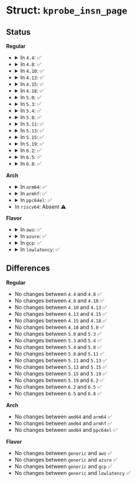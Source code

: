 # Struct: <code>kprobe_insn_page</code>

## Status
<b>Regular</b>
<ul>
<li>
<details>
<summary>In <code>4.4</code>: ✅</summary>

```c
struct kprobe_insn_page {
    struct list_head list;
    kprobe_opcode_t *insns;
    struct kprobe_insn_cache *cache;
    int nused;
    int ngarbage;
    char slot_used[0];
};
```
</details>
</li>
<li>
<details>
<summary>In <code>4.8</code>: ✅</summary>

```c
struct kprobe_insn_page {
    struct list_head list;
    kprobe_opcode_t *insns;
    struct kprobe_insn_cache *cache;
    int nused;
    int ngarbage;
    char slot_used[0];
};
```
</details>
</li>
<li>
<details>
<summary>In <code>4.10</code>: ✅</summary>

```c
struct kprobe_insn_page {
    struct list_head list;
    kprobe_opcode_t *insns;
    struct kprobe_insn_cache *cache;
    int nused;
    int ngarbage;
    char slot_used[0];
};
```
</details>
</li>
<li>
<details>
<summary>In <code>4.13</code>: ✅</summary>

```c
struct kprobe_insn_page {
    struct list_head list;
    kprobe_opcode_t *insns;
    struct kprobe_insn_cache *cache;
    int nused;
    int ngarbage;
    char slot_used[0];
};
```
</details>
</li>
<li>
<details>
<summary>In <code>4.15</code>: ✅</summary>

```c
struct kprobe_insn_page {
    struct list_head list;
    kprobe_opcode_t *insns;
    struct kprobe_insn_cache *cache;
    int nused;
    int ngarbage;
    char slot_used[0];
};
```
</details>
</li>
<li>
<details>
<summary>In <code>4.18</code>: ✅</summary>

```c
struct kprobe_insn_page {
    struct list_head list;
    kprobe_opcode_t *insns;
    struct kprobe_insn_cache *cache;
    int nused;
    int ngarbage;
    char slot_used[0];
};
```
</details>
</li>
<li>
<details>
<summary>In <code>5.0</code>: ✅</summary>

```c
struct kprobe_insn_page {
    struct list_head list;
    kprobe_opcode_t *insns;
    struct kprobe_insn_cache *cache;
    int nused;
    int ngarbage;
    char slot_used[0];
};
```
</details>
</li>
<li>
<details>
<summary>In <code>5.3</code>: ✅</summary>

```c
struct kprobe_insn_page {
    struct list_head list;
    kprobe_opcode_t *insns;
    struct kprobe_insn_cache *cache;
    int nused;
    int ngarbage;
    char slot_used[0];
};
```
</details>
</li>
<li>
<details>
<summary>In <code>5.4</code>: ✅</summary>

```c
struct kprobe_insn_page {
    struct list_head list;
    kprobe_opcode_t *insns;
    struct kprobe_insn_cache *cache;
    int nused;
    int ngarbage;
    char slot_used[0];
};
```
</details>
</li>
<li>
<details>
<summary>In <code>5.8</code>: ✅</summary>

```c
struct kprobe_insn_page {
    struct list_head list;
    kprobe_opcode_t *insns;
    struct kprobe_insn_cache *cache;
    int nused;
    int ngarbage;
    char slot_used[0];
};
```
</details>
</li>
<li>
<details>
<summary>In <code>5.11</code>: ✅</summary>

```c
struct kprobe_insn_page {
    struct list_head list;
    kprobe_opcode_t *insns;
    struct kprobe_insn_cache *cache;
    int nused;
    int ngarbage;
    char slot_used[0];
};
```
</details>
</li>
<li>
<details>
<summary>In <code>5.13</code>: ✅</summary>

```c
struct kprobe_insn_page {
    struct list_head list;
    kprobe_opcode_t *insns;
    struct kprobe_insn_cache *cache;
    int nused;
    int ngarbage;
    char slot_used[0];
};
```
</details>
</li>
<li>
<details>
<summary>In <code>5.15</code>: ✅</summary>

```c
struct kprobe_insn_page {
    struct list_head list;
    kprobe_opcode_t *insns;
    struct kprobe_insn_cache *cache;
    int nused;
    int ngarbage;
    char slot_used[0];
};
```
</details>
</li>
<li>
<details>
<summary>In <code>5.19</code>: ✅</summary>

```c
struct kprobe_insn_page {
    struct list_head list;
    kprobe_opcode_t *insns;
    struct kprobe_insn_cache *cache;
    int nused;
    int ngarbage;
    char slot_used[0];
};
```
</details>
</li>
<li>
<details>
<summary>In <code>6.2</code>: ✅</summary>

```c
struct kprobe_insn_page {
    struct list_head list;
    kprobe_opcode_t *insns;
    struct kprobe_insn_cache *cache;
    int nused;
    int ngarbage;
    char slot_used[0];
};
```
</details>
</li>
<li>
<details>
<summary>In <code>6.5</code>: ✅</summary>

```c
struct kprobe_insn_page {
    struct list_head list;
    kprobe_opcode_t *insns;
    struct kprobe_insn_cache *cache;
    int nused;
    int ngarbage;
    char slot_used[0];
};
```
</details>
</li>
<li>
<details>
<summary>In <code>6.8</code>: ✅</summary>

```c
struct kprobe_insn_page {
    struct list_head list;
    kprobe_opcode_t *insns;
    struct kprobe_insn_cache *cache;
    int nused;
    int ngarbage;
    char slot_used[0];
};
```
</details>
</li>
</ul>
<b>Arch</b>
<ul>
<li>
<details>
<summary>In <code>arm64</code>: ✅</summary>

```c
struct kprobe_insn_page {
    struct list_head list;
    kprobe_opcode_t *insns;
    struct kprobe_insn_cache *cache;
    int nused;
    int ngarbage;
    char slot_used[0];
};
```
</details>
</li>
<li>
<details>
<summary>In <code>armhf</code>: ✅</summary>

```c
struct kprobe_insn_page {
    struct list_head list;
    kprobe_opcode_t *insns;
    struct kprobe_insn_cache *cache;
    int nused;
    int ngarbage;
    char slot_used[0];
};
```
</details>
</li>
<li>
<details>
<summary>In <code>ppc64el</code>: ✅</summary>

```c
struct kprobe_insn_page {
    struct list_head list;
    kprobe_opcode_t *insns;
    struct kprobe_insn_cache *cache;
    int nused;
    int ngarbage;
    char slot_used[0];
};
```
</details>
</li>
<li>
In <code>riscv64</code>: Absent ⚠️
</li>
</ul>
<b>Flavor</b>
<ul>
<li>
<details>
<summary>In <code>aws</code>: ✅</summary>

```c
struct kprobe_insn_page {
    struct list_head list;
    kprobe_opcode_t *insns;
    struct kprobe_insn_cache *cache;
    int nused;
    int ngarbage;
    char slot_used[0];
};
```
</details>
</li>
<li>
<details>
<summary>In <code>azure</code>: ✅</summary>

```c
struct kprobe_insn_page {
    struct list_head list;
    kprobe_opcode_t *insns;
    struct kprobe_insn_cache *cache;
    int nused;
    int ngarbage;
    char slot_used[0];
};
```
</details>
</li>
<li>
<details>
<summary>In <code>gcp</code>: ✅</summary>

```c
struct kprobe_insn_page {
    struct list_head list;
    kprobe_opcode_t *insns;
    struct kprobe_insn_cache *cache;
    int nused;
    int ngarbage;
    char slot_used[0];
};
```
</details>
</li>
<li>
<details>
<summary>In <code>lowlatency</code>: ✅</summary>

```c
struct kprobe_insn_page {
    struct list_head list;
    kprobe_opcode_t *insns;
    struct kprobe_insn_cache *cache;
    int nused;
    int ngarbage;
    char slot_used[0];
};
```
</details>
</li>
</ul>

## Differences
<b>Regular</b>
<ul>
<li>
No changes between <code>4.4</code> and <code>4.8</code> ✅
</li>
<li>
No changes between <code>4.8</code> and <code>4.10</code> ✅
</li>
<li>
No changes between <code>4.10</code> and <code>4.13</code> ✅
</li>
<li>
No changes between <code>4.13</code> and <code>4.15</code> ✅
</li>
<li>
No changes between <code>4.15</code> and <code>4.18</code> ✅
</li>
<li>
No changes between <code>4.18</code> and <code>5.0</code> ✅
</li>
<li>
No changes between <code>5.0</code> and <code>5.3</code> ✅
</li>
<li>
No changes between <code>5.3</code> and <code>5.4</code> ✅
</li>
<li>
No changes between <code>5.4</code> and <code>5.8</code> ✅
</li>
<li>
No changes between <code>5.8</code> and <code>5.11</code> ✅
</li>
<li>
No changes between <code>5.11</code> and <code>5.13</code> ✅
</li>
<li>
No changes between <code>5.13</code> and <code>5.15</code> ✅
</li>
<li>
No changes between <code>5.15</code> and <code>5.19</code> ✅
</li>
<li>
No changes between <code>5.19</code> and <code>6.2</code> ✅
</li>
<li>
No changes between <code>6.2</code> and <code>6.5</code> ✅
</li>
<li>
No changes between <code>6.5</code> and <code>6.8</code> ✅
</li>
</ul>
<b>Arch</b>
<ul>
<li>
No changes between <code>amd64</code> and <code>arm64</code> ✅
</li>
<li>
No changes between <code>amd64</code> and <code>armhf</code> ✅
</li>
<li>
No changes between <code>amd64</code> and <code>ppc64el</code> ✅
</li>
</ul>
<b>Flavor</b>
<ul>
<li>
No changes between <code>generic</code> and <code>aws</code> ✅
</li>
<li>
No changes between <code>generic</code> and <code>azure</code> ✅
</li>
<li>
No changes between <code>generic</code> and <code>gcp</code> ✅
</li>
<li>
No changes between <code>generic</code> and <code>lowlatency</code> ✅
</li>
</ul>

